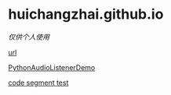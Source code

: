 # huichangzhai.github.io
*仅供个人使用*

[url](doc/url.md)

[PythonAudioListenerDemo](doc/PythonAudioListenerDemo.md)

[code segment test](doc/code_segment_test.md)
